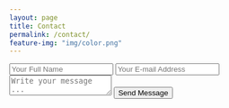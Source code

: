 ```yaml
---
layout: page
title: Contact
permalink: /contact/
feature-img: "img/color.png"
---
```




<form action="https://getsimpleform.com/messages?form_api_token=ec9633c0dddb72eb3f0d9d57c41d7e4d" method="post">
  <!-- the redirect_to is optional, the form will redirect to the referrer on submission -->
  <input type='hidden' name='redirect_to' value='http://kateMstoll.com/thank-you' />
  <input type='text' name='name' placeholder='Your Full Name' />
  <input type='email' name='email' placeholder='Your E-mail Address' />
  <textarea name='message' placeholder='Write your message ...'></textarea>
  <input type='submit' value='Send Message' />
</form>